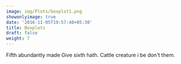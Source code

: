 ```yaml
---
image: img/Plots/boxplot1.png
showonlyimage: true
date: '2016-11-05T19:57:40+05:30'
title: Boxplots
draft: false
weight: 7
---
```

Fifth abundantly made Give sixth hath. Cattle creature i be don't them.
